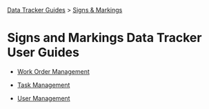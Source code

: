 [Data Tracker Guides](./) > [Signs & Markings](/signs_markings#signs-and-markings-data-tracker-user-guides)

#  Signs and Markings Data Tracker User Guides

- [Work Order Management](work_order_management.md#managing-work-orders)

- [Task Management](task_management.md#managing-work-tasks)

- [User Management](user_management.md)
